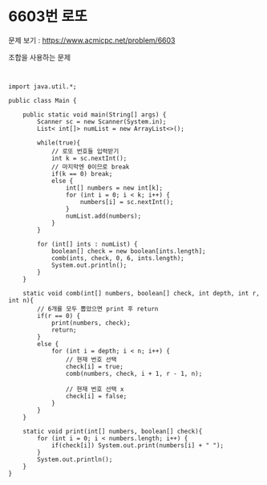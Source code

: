 # 6603번 로또 

문제 보기 : <https://www.acmicpc.net/problem/6603>

조합을 사용하는 문제

<pre><code>

import java.util.*;

public class Main {

    public static void main(String[] args) {
        Scanner sc = new Scanner(System.in);
        List< int[]> numList = new ArrayList<>();

        while(true){
            // 로또 번호들 입력받기
            int k = sc.nextInt();
            // 마지막엔 0이므로 break
            if(k == 0) break;
            else {
                int[] numbers = new int[k];
                for (int i = 0; i < k; i++) {
                    numbers[i] = sc.nextInt();
                }
                numList.add(numbers);
            }
        }

        for (int[] ints : numList) {
            boolean[] check = new boolean[ints.length];
            comb(ints, check, 0, 6, ints.length);
            System.out.println();
        }
    }

    static void comb(int[] numbers, boolean[] check, int depth, int r, int n){
        // 6개를 모두 뽑았으면 print 후 return
        if(r == 0) {
            print(numbers, check);
            return;
        }
        else {
            for (int i = depth; i < n; i++) {
                // 현재 번호 선택
                check[i] = true;
                comb(numbers, check, i + 1, r - 1, n);
                
                // 현재 번호 선택 x
                check[i] = false;
            }
        }
    }

    static void print(int[] numbers, boolean[] check){
        for (int i = 0; i < numbers.length; i++) {
            if(check[i]) System.out.print(numbers[i] + " ");
        }
        System.out.println();
    }
}

</code></pre>